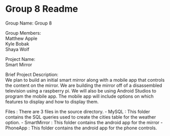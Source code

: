 Group 8 Readme
=========================================

Group Name: Group 8  

Group Members:  
	Matthew Apple  
	Kyle Bobak  
	Shaya Wolf

Project Name:  
	Smart Mirror  

Brief Project Description:  
	We plan to build an initial smart mirror along with a mobile app that controls the content on the mirror. We are building the mirror off of a disassembled television using a raspberry pi. We will also be using Android Studios to program the mobile app. The mobile app will include options on which features to display and how to display them.  

Files : 
	There are 3 files in the source directory. 
		- MySQL : This folder contains the SQL queries used to create the cities table for the weather option.
		- SmartMirror : This folder contains the android app for the mirror
		- PhoneApp : This folder contains the android app for the phone controls. 

